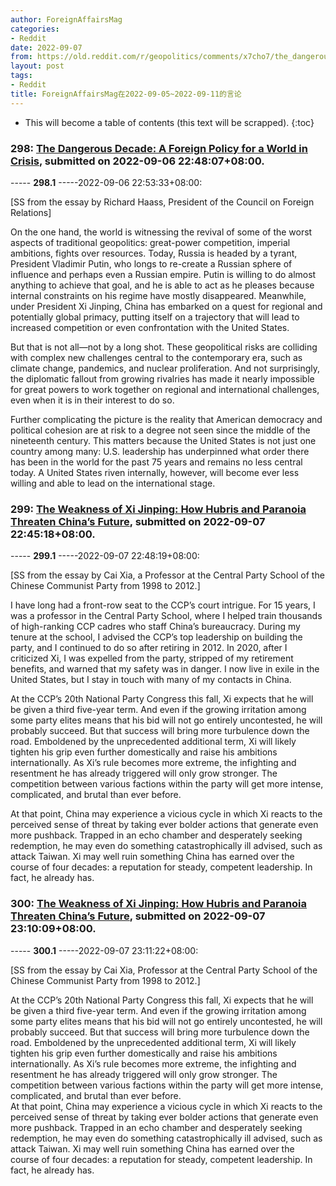 ```yaml
---
author: ForeignAffairsMag
categories:
- Reddit
date: 2022-09-07
from: https://old.reddit.com/r/geopolitics/comments/x7cho7/the_dangerous_decade_a_foreign_policy_for_a_world/
layout: post
tags:
- Reddit
title: ForeignAffairsMag在2022-09-05~2022-09-11的言论
---
```


* This will become a table of contents (this text will be scrapped).
{:toc}

### 298: [The Dangerous Decade: A Foreign Policy for a World in Crisis](https://old.reddit.com/r/geopolitics/comments/x7cho7/the_dangerous_decade_a_foreign_policy_for_a_world/), submitted on 2022-09-06 22:48:07+08:00.

----- __298.1__ -----2022-09-06 22:53:33+08:00:

\[SS from the essay by Richard Haass, President of the Council on Foreign Relations\]

On the one hand, the world is witnessing the revival of some of the worst aspects of traditional geopolitics: great-power competition, imperial ambitions, fights over resources. Today, Russia is headed by a tyrant, President Vladimir Putin, who longs to re-create a Russian sphere of influence and perhaps even a Russian empire. Putin is willing to do almost anything to achieve that goal, and he is able to act as he pleases because internal constraints on his regime have mostly disappeared. Meanwhile, under President Xi Jinping, China has embarked on a quest for regional and potentially global primacy, putting itself on a trajectory that will lead to increased competition or even confrontation with the United States.

But that is not all—not by a long shot. These geopolitical risks are colliding with complex new challenges central to the contemporary era, such as climate change, pandemics, and nuclear proliferation. And not surprisingly, the diplomatic fallout from growing rivalries has made it nearly impossible for great powers to work together on regional and international challenges, even when it is in their interest to do so.

Further complicating the picture is the reality that American democracy and political cohesion are at risk to a degree not seen since the middle of the nineteenth century. This matters because the United States is not just one country among many: U.S. leadership has underpinned what order there has been in the world for the past 75 years and remains no less central today. A United States riven internally, however, will become ever less willing and able to lead on the international stage.

### 299: [The Weakness of Xi Jinping: How Hubris and Paranoia Threaten China’s Future](https://old.reddit.com/r/geopolitics/comments/x86zmk/the_weakness_of_xi_jinping_how_hubris_and/), submitted on 2022-09-07 22:45:18+08:00.

----- __299.1__ -----2022-09-07 22:48:19+08:00:

\[SS from the essay by Cai Xia, a Professor at the Central Party School of the Chinese Communist Party from 1998 to 2012.\]

I have long had a front-row seat to the CCP’s court intrigue. For 15 years, I was a professor in the Central Party School, where I helped train thousands of high-ranking CCP cadres who staff China’s bureaucracy. During my tenure at the school, I advised the CCP’s top leadership on building the party, and I continued to do so after retiring in 2012. In 2020, after I criticized Xi, I was expelled from the party, stripped of my retirement benefits, and warned that my safety was in danger. I now live in exile in the United States, but I stay in touch with many of my contacts in China.

At the CCP’s 20th National Party Congress this fall, Xi expects that he will be given a third five-year term. And even if the growing irritation among some party elites means that his bid will not go entirely uncontested, he will probably succeed. But that success will bring more turbulence down the road. Emboldened by the unprecedented additional term, Xi will likely tighten his grip even further domestically and raise his ambitions internationally. As Xi’s rule becomes more extreme, the infighting and resentment he has already triggered will only grow stronger. The competition between various factions within the party will get more intense, complicated, and brutal than ever before.

At that point, China may experience a vicious cycle in which Xi reacts to the perceived sense of threat by taking ever bolder actions that generate even more pushback. Trapped in an echo chamber and desperately seeking redemption, he may even do something catastrophically ill advised, such as attack Taiwan. Xi may well ruin something China has earned over the course of four decades: a reputation for steady, competent leadership. In fact, he already has.

### 300: [The Weakness of Xi Jinping: How Hubris and Paranoia Threaten China’s Future](https://old.reddit.com/r/politics/comments/x87lhw/the_weakness_of_xi_jinping_how_hubris_and/), submitted on 2022-09-07 23:10:09+08:00.

----- __300.1__ -----2022-09-07 23:11:22+08:00:

\[SS from the essay by Cai Xia, Professor at the Central Party School of the Chinese Communist Party from 1998 to 2012.\]

At the CCP’s 20th National Party Congress this fall, Xi expects that he will be given a third five-year term. And even if the growing irritation among some party elites means that his bid will not go entirely uncontested, he will probably succeed. But that success will bring more turbulence down the road. Emboldened by the unprecedented additional term, Xi will likely tighten his grip even further domestically and raise his ambitions internationally. As Xi’s rule becomes more extreme, the infighting and resentment he has already triggered will only grow stronger. The competition between various factions within the party will get more intense, complicated, and brutal than ever before.  
At that point, China may experience a vicious cycle in which Xi reacts to the perceived sense of threat by taking ever bolder actions that generate even more pushback. Trapped in an echo chamber and desperately seeking redemption, he may even do something catastrophically ill advised, such as attack Taiwan. Xi may well ruin something China has earned over the course of four decades: a reputation for steady, competent leadership. In fact, he already has.

